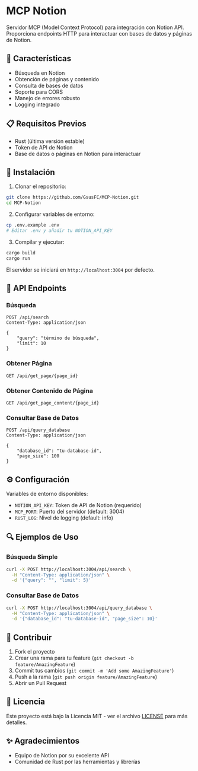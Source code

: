 # MCP Notion

Servidor MCP (Model Context Protocol) para integración con Notion API. Proporciona endpoints HTTP para interactuar con bases de datos y páginas de Notion.

## 🚀 Características

- Búsqueda en Notion
- Obtención de páginas y contenido
- Consulta de bases de datos
- Soporte para CORS
- Manejo de errores robusto
- Logging integrado

## 📋 Requisitos Previos

- Rust (última versión estable)
- Token de API de Notion
- Base de datos o páginas en Notion para interactuar

## 🔧 Instalación

1. Clonar el repositorio:
```bash
git clone https://github.com/GsusFC/MCP-Notion.git
cd MCP-Notion
```

2. Configurar variables de entorno:
```bash
cp .env.example .env
# Editar .env y añadir tu NOTION_API_KEY
```

3. Compilar y ejecutar:
```bash
cargo build
cargo run
```

El servidor se iniciará en `http://localhost:3004` por defecto.

## 🔌 API Endpoints

### Búsqueda
```http
POST /api/search
Content-Type: application/json

{
    "query": "término de búsqueda",
    "limit": 10
}
```

### Obtener Página
```http
GET /api/get_page/{page_id}
```

### Obtener Contenido de Página
```http
GET /api/get_page_content/{page_id}
```

### Consultar Base de Datos
```http
POST /api/query_database
Content-Type: application/json

{
    "database_id": "tu-database-id",
    "page_size": 100
}
```

## ⚙️ Configuración

Variables de entorno disponibles:

- `NOTION_API_KEY`: Token de API de Notion (requerido)
- `MCP_PORT`: Puerto del servidor (default: 3004)
- `RUST_LOG`: Nivel de logging (default: info)

## 🔍 Ejemplos de Uso

### Búsqueda Simple
```bash
curl -X POST http://localhost:3004/api/search \
  -H "Content-Type: application/json" \
  -d '{"query": "", "limit": 5}'
```

### Consultar Base de Datos
```bash
curl -X POST http://localhost:3004/api/query_database \
  -H "Content-Type: application/json" \
  -d '{"database_id": "tu-database-id", "page_size": 10}'
```

## 🤝 Contribuir

1. Fork el proyecto
2. Crear una rama para tu feature (`git checkout -b feature/AmazingFeature`)
3. Commit tus cambios (`git commit -m 'Add some AmazingFeature'`)
4. Push a la rama (`git push origin feature/AmazingFeature`)
5. Abrir un Pull Request

## 📝 Licencia

Este proyecto está bajo la Licencia MIT - ver el archivo [LICENSE](LICENSE) para más detalles.

## ✨ Agradecimientos

- Equipo de Notion por su excelente API
- Comunidad de Rust por las herramientas y librerías
